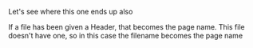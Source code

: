 Let's see where this one ends up also

If a file has been given a Header, that becomes the page name. This file doesn't have one, so in this case the filename becomes the page name
